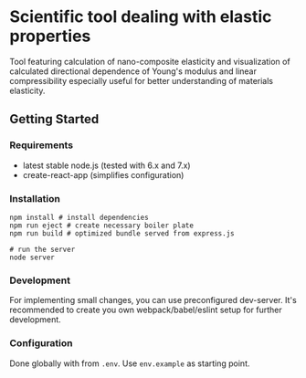 # Scientific tool dealing with elastic properties

  Tool featuring calculation of nano-composite elasticity and visualization of calculated directional dependence of Young's modulus and linear compressibility especially useful for better understanding of materials elasticity.

## Getting Started

### Requirements

- latest stable node.js (tested with 6.x and 7.x)
- create-react-app (simplifies configuration)

### Installation

```
npm install # install dependencies
npm run eject # create necessary boiler plate
npm run build # optimized bundle served from express.js

# run the server
node server
```
### Development

For implementing small changes, you can use preconfigured dev-server. It's recommended to create you own webpack/babel/eslint setup for further development.

### Configuration

Done globally with from `.env`. Use `env.example` as starting point.